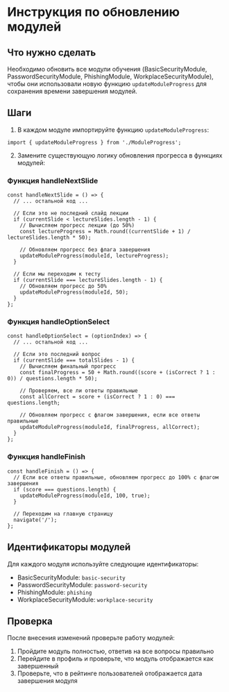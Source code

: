 # Инструкция по обновлению модулей

## Что нужно сделать

Необходимо обновить все модули обучения (BasicSecurityModule, PasswordSecurityModule, PhishingModule, WorkplaceSecurityModule), чтобы они использовали новую функцию `updateModuleProgress` для сохранения времени завершения модулей.

## Шаги

1. В каждом модуле импортируйте функцию `updateModuleProgress`:

```tsx
import { updateModuleProgress } from './ModuleProgress';
```

2. Замените существующую логику обновления прогресса в функциях модулей:

### Функция handleNextSlide

```tsx
const handleNextSlide = () => {
  // ... остальной код ...

  // Если это не последний слайд лекции
  if (currentSlide < lectureSlides.length - 1) {
    // Вычисляем прогресс лекции (до 50%)
    const lectureProgress = Math.round((currentSlide + 1) / lectureSlides.length * 50);
    
    // Обновляем прогресс без флага завершения
    updateModuleProgress(moduleId, lectureProgress);
  }
  
  // Если мы переходим к тесту
  if (currentSlide === lectureSlides.length - 1) {
    // Обновляем прогресс до 50%
    updateModuleProgress(moduleId, 50);
  }
};
```

### Функция handleOptionSelect

```tsx
const handleOptionSelect = (optionIndex) => {
  // ... остальной код ...

  // Если это последний вопрос
  if (currentSlide === totalSlides - 1) {
    // Вычисляем финальный прогресс
    const finalProgress = 50 + Math.round((score + (isCorrect ? 1 : 0)) / questions.length * 50);
    
    // Проверяем, все ли ответы правильные
    const allCorrect = score + (isCorrect ? 1 : 0) === questions.length;
    
    // Обновляем прогресс с флагом завершения, если все ответы правильные
    updateModuleProgress(moduleId, finalProgress, allCorrect);
  }
};
```

### Функция handleFinish

```tsx
const handleFinish = () => {
  // Если все ответы правильные, обновляем прогресс до 100% с флагом завершения
  if (score === questions.length) {
    updateModuleProgress(moduleId, 100, true);
  }
  
  // Переходим на главную страницу
  navigate('/');
};
```

## Идентификаторы модулей

Для каждого модуля используйте следующие идентификаторы:

- BasicSecurityModule: `basic-security`
- PasswordSecurityModule: `password-security`
- PhishingModule: `phishing`
- WorkplaceSecurityModule: `workplace-security`

## Проверка

После внесения изменений проверьте работу модулей:

1. Пройдите модуль полностью, ответив на все вопросы правильно
2. Перейдите в профиль и проверьте, что модуль отображается как завершенный
3. Проверьте, что в рейтинге пользователей отображается дата завершения модуля 